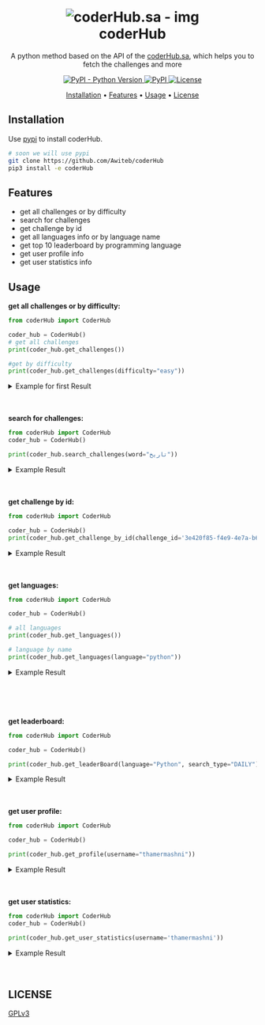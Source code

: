 <h1 align="center">
  <br>
  <a><img src="https://pbs.twimg.com/media/E43nR_kX0AMalxJ?format=jpg&name=small" alt="coderHub.sa - img"></a>
  <br>
  coderHub
  <br>
</h1>


<p align="center">A python method based on the API of the <a href=https://coderhub.sa>coderHub.sa</a>, which helps you to fetch the challenges and more
<p align="center">
  <a href="https://pypi.org/project/coderHub/">
    <img alt="PyPI - Python Version" src="https://img.shields.io/pypi/pyversions/coderHub?color=9cf">
  </a>
  <a href="https://pypi.org/project/coderHub/">
    <img alt="PyPI" src="https://img.shields.io/pypi/v/coderHub?color=9cf">
  </a>
  <a href="https://www.gnu.org/licenses/gpl-3.0.html">
    <img src="https://img.shields.io/pypi/l/quran-suras?color=9cf&label=License" alt="License">
  </a>
</p>


<p align="center">
  <a href="#installation">Installation</a>
  •
  <a href="#features">Features</a>
  •
  <a href="#usage">Usage</a>
  •
  <a href="#license">License</a>
</p>


## Installation

Use [pypi](https://pypi.org) to install coderHub.

```bash
# soon we will use pypi
git clone https://github.com/Awiteb/coderHub
pip3 install -e coderHub
```

## Features

* get all challenges or by difficulty
* search for challenges
* get challenge by id
* get all languages info or by language name
* get top 10 leaderboard by programming language
* get user profile info
* get user statistics info

## Usage

**get all challenges or by difficulty:**
```python
from coderHub import CoderHub

coder_hub = CoderHub()
# get all challenges
print(coder_hub.get_challenges())

#get by difficulty
print(coder_hub.get_challenges(difficulty="easy"))
```
<details>
<summary> Example for first Result</summary>

```json
{
  "result":[
    {
    'id': '3e420f85-f4e9-4e7a-b6bc-f35a8db70cb4', 
    'title': 'طرح عددين', 
    'challenge_tags': [{'name': 'Math'}], 
    'points': 5, 
    'created_by': 
    {'username': 'CoderHub', 'public': False}, 
    'creator_role': 'admin', 
    'hint_text': None, 
    'hint_points': None, 
    'challenge_programming_languages': [], 
    'type_of_level': {'id': 2, 'name': 'سهل'}
    }
}
```
</details>
<br><br>

**search for challenges:**
```python
from coderHub import CoderHub
coder_hub = CoderHub()

print(coder_hub.search_challenges(word="تاريخ"))
```
<details>
<summary> Example Result</summary>

```json
{'count': 2,
 'result': [{'challenge_programming_languages': [],
             'challenge_tags': [{'name': 'Date'}, {'name': 'String'}],
             'created_by': {'public': False, 'username': 'CoderHub'},
             'creator_role': 'admin',
             'hint_points': None,
             'hint_text': None,
             'id': 'c93a5e09-2578-42ec-95db-88d1e87d6459',
             'points': 10,
             'title': 'تاريخ اليوم',
             'type_of_level': {'id': 3, 'name': 'متوسط'}},
            {'challenge_programming_languages': [],
             'challenge_tags': [{'name': 'Date'}, {'name': 'String'}],
             'created_by': {'public': False, 'username': 'CoderHub'},
             'creator_role': 'admin',
             'hint_points': None,
             'hint_text': None,
             'id': 'a2df08ef-faa1-4aaf-bbd5-66f7e021855a',
             'points': 10,
             'title': 'تعديل صيغة التاريخ',
             'type_of_level': {'id': 3, 'name': 'متوسط'}}]}

```
</details>
<br><br>

**get challenge by id:**
```python
from coderHub import CoderHub

coder_hub = CoderHub()
print(coder_hub.get_challenge_by_id(challenge_id='3e420f85-f4e9-4e7a-b6bc-f35a8db70cb4'))
```
<details>
<summary> Example Result</summary>

```json
{
    'id': '3e420f85-f4e9-4e7a-b6bc-f35a8db70cb4', 
    'title': 'طرح عددين', 
    'description': '### وصف التحدي\r\nقم بكتابة `function` تستقبل عددين، العدد الأول يمثل رقماً صحيحاً `integer` والعدد الثاني يمثل أيضا رقماً صحيحاً `integer` ، ثم قم بإرجاع حاصل **طرح** هذين العددين.\r\n\r\n### المخرجات المتوقعة\r\n| Output  | b  | a |\r\n|----|----|----|\r\n| 5 | 5  | 10 |\r\n| 6 | -3  | 3 |\r\n| -5 | 1 | -4 |\r\n| 1 | -1 | 0 |\r\n| 0 | 0 | 0 |\r\n| -92 | -4 | -96 |', 
    'timed': True, 
    'time_limit': 5, 
    'points': 5
    // and more ...
}
```

</details>
<br><br>

**get languages:**
```python
from coderHub import CoderHub

coder_hub = CoderHub()

# all languages
print(coder_hub.get_languages())

# language by name
print(coder_hub.get_languages(language="python"))
```
<details>
<summary> Example Result</summary>

```json
// all languages

{
  'result': [
  {'id': 6, 'name': 'swift', 'version': 'swift 4.2.2'}, 
  {'id': 3, 'name': 'python', 'version': 'python 3.5.3'}, 
  {'id': 2, 'name': 'javascript', 'version': 'SMonkey 68.6.0'}, 
  {'id': 1, 'name': 'java', 'version': 'jdk 8u51'}, 
  {'id': 8, 'name': 'c#', 'version': 'Mono 4.0.2'}
  ]
}

// language by name
{
  'id': 3, 
  'name': 'python', 
  'version': 
  'python 3.5.3'
}
```

</details>
<br><br>

</details>
<br><br>

**get leaderboard:**
```python
from coderHub import CoderHub

coder_hub = CoderHub()

print(coder_hub.get_leaderBoard(language="Python", search_type="DAILY"))
```
<details>
<summary> Example Result</summary>

```json
{
  'leaderboard': 
  [
    {'points': 5, 'total_time': 12.155752, 'user_id': '8e0d0f0c-6884-4a9e-a28a-b9d6f3094407', 'rank': 1, 'user_info': {'username': 'ismm', 'public': False}
    }
  ]
}

```

</details>
<br><br>

**get user profile:**
```python
from coderHub import CoderHub

coder_hub = CoderHub()

print(coder_hub.get_profile(username="thamermashni"))
```
<details>
<summary> Example Result</summary>

```json
{'preferred_language': 'Python',
 'user_badges': [],
 'user_information': {'are_you_a_trainer': None,
                      'bio': 'Computer Science fresh graduate from King Fahad '
                             'University of Petroleum & Minerals',
                      'certificates': [{'expired': False,
                                        'expires_at': '2021-02-01T00:00:00+00:00',
                                        'institution': 'Udacity',
                                        'is_training_certificate': False,
                                        'name': 'Full-Stack Developer '
                                                'Nanodegree',
                                        'received_at': '2020-12-04T00:00:00+00:00'}],
                      'city': 'ابها',
                      'country_name': 'المملكة العربية السعودية',
                      'education': [{'end_at': '2020-02-17T00:00:00+00:00',
                                     'institution': 'جامعة الملك فهد للبترول '
                                                    'والمعادن',
                                     'major': 'Computer Science',
                                     'name': 'bachelor',
                                     'start_at': '2014-02-17T00:00:00+00:00'}],
                      'extra_public_fields': [],
                      'first_name': 'ثامر',
                      'id': 'fd0c7a26-e1de-40f8-af51-8be885a59e3b',
                      'is_looking_for_job': None,
                      'last_name': 'مشني',
                      'looking_for_job_type': None,
                      'occupation': None,
                      'preferred_language': None,
                      'programming_languages': [{'experience': 'أقل من سنة',
                                                 'programming_language': 'Java'},
                                                {'experience': 'أقل من سنة',
                                                 'programming_language': 'JavaScript'},
                                                {'experience': 'أقل من سنة',
                                                 'programming_language': 'Python'},
                                                {'experience': 'أقل من سنة',
                                                 'programming_language': 'SQL'},
                                                {'experience': 'أقل من سنة',
                                                 'programming_language': 'C#'}],
                      'public_profile': True,
                      'social_links': [{'handle': 'ThamerMashni',
                                        'site': 'GITHUB'},
                                       {'handle': 'thamermashni',
                                        'site': 'LINKEDIN'},
                                       {'handle': '', 'site': 'TWITTER'}],
                      'username': 'thamermashni'}}

```

</details>
<br><br>


**get user statistics:**
```python
from coderHub import CoderHub
coder_hub = CoderHub()

print(coder_hub.get_user_statistics(username='thamermashni'))
```
<details>
<summary> Example Result</summary>

```json
{'programming_languages': [{'name': 'سهل',
                            'programming_language_name': 'Python',
                            'solved_challenges': 58},
                           {'name': 'صعب',
                            'programming_language_name': 'Python',
                            'solved_challenges': 11},
                           {'name': 'متوسط',
                            'programming_language_name': 'Python',
                            'solved_challenges': 31},
                           {'name': 'متوسط',
                            'programming_language_name': 'JavaScript',
                            'solved_challenges': 1}],
 'total_solved_challenges': 101,
 'total_solved_per_programming_language': [{'programming_language_name': 'JavaScript',
                                            'total_solved': 1},
                                           {'programming_language_name': 'Python',
                                            'total_solved': 100}]}
```

</details>
<br><br>

## LICENSE
[GPLv3](https://www.gnu.org/licenses/gpl-3.0.html)